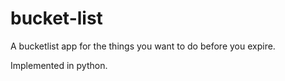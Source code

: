 # bucket-list
A bucketlist app for the things you want to do before you expire.

Implemented in python.
